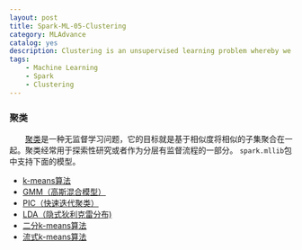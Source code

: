```yaml
---
layout: post
title: Spark-ML-05-Clustering
category: MLAdvance
catalog: yes
description: Clustering is an unsupervised learning problem whereby we aim to group subsets of entities with one another based on some notion of similarity. Clustering is often used for exploratory analysis and/or as a component of a hierarchical supervised learning pipeline (in which distinct classifiers or regression models are trained for each cluster).
tags:
    - Machine Learning
    - Spark
    - Clustering
---
```

### 聚类

&emsp;&emsp;[聚类](https://en.wikipedia.org/wiki/Cluster_analysis)是一种无监督学习问题，它的目标就是基于相似度将相似的子集聚合在一起。聚类经常用于探索性研究或者作为分层有监督流程的一部分。
`spark.mllib`包中支持下面的模型。

 * [k-means算法](/mladvance/2017/04/07/clustering/)
 * [GMM（高斯混合模型）](/mladvance/2017/04/07/gaussian-mixture/)
 * [PIC（快速迭代聚类）](PIC/pic.md)
 * [LDA（隐式狄利克雷分布)](LDA/lda.md)
 * [二分k-means算法](bis-k-means/bisecting-k-means.md)
 * [流式k-means算法](streaming-k-means/streaming-k-means.md)
